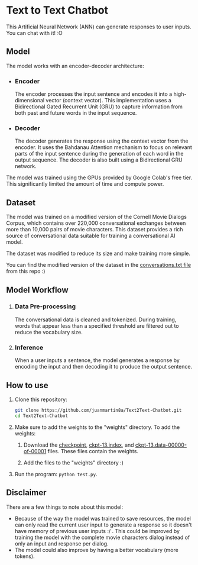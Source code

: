 # Text to Text Chatbot
This Artificial Neural Network (ANN) can generate responses to user inputs. You can chat with it! :O
## Model
  The model works with an encoder-decoder architecture:
  
  - ### Encoder
    The encoder processes the input sentence and encodes it into a high-dimensional vector (context vector). This implementation uses a Bidirectional Gated Recurrent Unit (GRU) to capture information from both past and future words in the input sequence.

  - ### Decoder
    The decoder generates the response using the context vector from the encoder. It uses the Bahdanau Attention mechanism to focus on relevant parts of the input sentence during the generation of each word in the output sequence. The decoder is also built using a Bidirectional GRU network.

The model was trained using the GPUs provided by Google Colab's free tier. This significantly limited the amount of time and compute power.

## Dataset
The model was trained on a modified version of the Cornell Movie Dialogs Corpus, which contains over 220,000 conversational exchanges between more than 10,000 pairs of movie characters. This dataset provides a rich source of conversational data suitable for training a conversational AI model.

The dataset was modified to reduce its size and make training more simple.

You can find the modified version of the dataset in the [conversations.txt file](https://github.com/juanmartin8a/Text2Text-Chatbot/blob/main/conversations.txt) from this repo :)

## Model Workflow
  1. ### Data Pre-processing
      The conversational data is cleaned and tokenized. During training, words that appear less than a specified threshold are filtered out to reduce the vocabulary size.

  2. ### Inference
      When a user inputs a sentence, the model generates a response by encoding the input and then decoding it to produce the output sentence.

## How to use

  1. Clone this repository:
     ```bash
     git clone https://github.com/juanmartin8a/Text2Text-Chatbot.git
     cd Text2Text-Chatbot

  2. Make sure to add the weights to the "weights" directory. To add the weights:
     
      1. Download the [checkpoint](https://drive.google.com/file/d/1LyOLic348znugoMWDB4GZEn-LuZaAxLE/view?usp=sharing), [ckpt-13.index](https://drive.google.com/file/d/1s_cbZErw3PXg45WXMn6Ep4cv0yJhV2SM/view?usp=sharing), and [ckpt-13.data-00000-of-00001](https://drive.google.com/file/d/1lUQ-1gP66HeikvwB9f9eqPSybdQ-pOhq/view?usp=sharing) files. These files contain the weights.
     
      2. Add the files to the "weights" directory :)

  4. Run the program: `python test.py`.

## Disclaimer
There are a few things to note about this model:
  - Because of the way the model was trained to save resources, the model can only read the current user input to generate a response so it doesn't have memory of previous user inputs :/ . This could be improved by training the model with the complete movie characters dialog instead of only an input and response per dialog.
  - The model could also improve by having a better vocabulary (more tokens).
